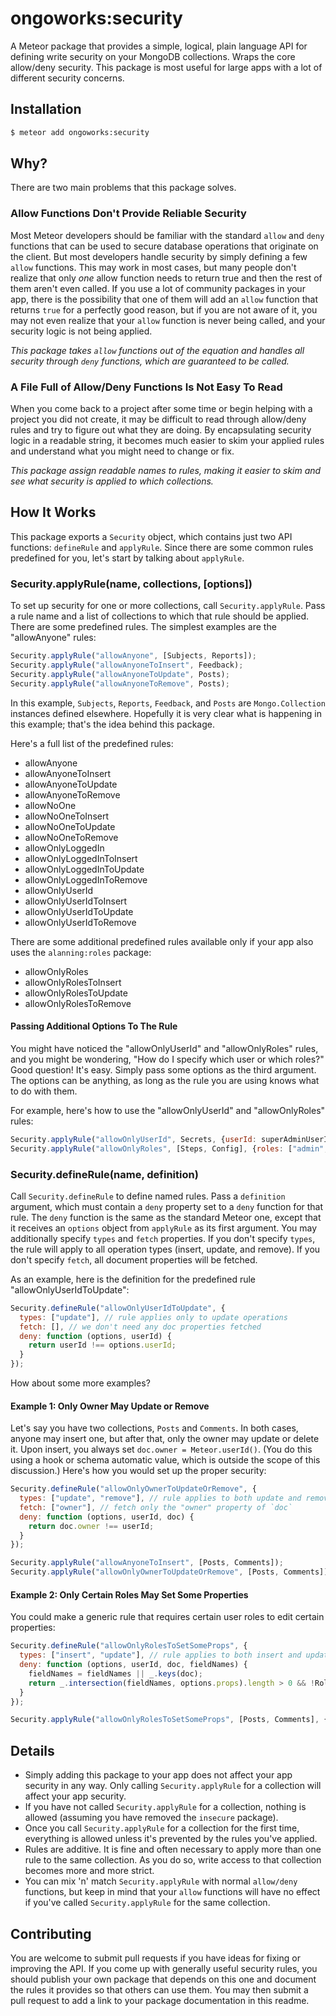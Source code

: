 ongoworks:security
=========================

A Meteor package that provides a simple, logical, plain language API for defining write security on your MongoDB collections. Wraps the core allow/deny security. This package is most useful for large apps with a lot of different security concerns.

## Installation

```bash
$ meteor add ongoworks:security
```

## Why?

There are two main problems that this package solves.

### Allow Functions Don't Provide Reliable Security

Most Meteor developers should be familiar with the standard `allow` and `deny` functions that can be used to secure database operations that originate on the client. But most developers handle security by simply defining a few `allow` functions. This may work in most cases, but many people don't realize that only *one* allow function needs to return true and then the rest of them aren't even called. If you use a lot of community packages in your app, there is the possibility that one of them will add an `allow` function that returns `true` for a perfectly good reason, but if you are not aware of it, you may not even realize that your `allow` function is never being called, and your security logic is not being applied.

*This package takes `allow` functions out of the equation and handles all security through `deny` functions, which are guaranteed to be called.*

### A File Full of Allow/Deny Functions Is Not Easy To Read

When you come back to a project after some time or begin helping with a project you did not create, it may be difficult to read through allow/deny rules and try to figure out what they are doing. By encapsulating security logic in a readable string, it becomes much easier to skim your applied rules and understand what you might need to change or fix.

*This package assign readable names to rules, making it easier to skim and see what security is applied to which collections.*

## How It Works

This package exports a `Security` object, which contains just two API functions: `defineRule` and `applyRule`. Since there are some common rules predefined for you, let's start by talking about `applyRule`.

### Security.applyRule(name, collections, [options])

To set up security for one or more collections, call `Security.applyRule`. Pass a rule name and a list of collections to which that rule should be applied. There are some predefined rules. The simplest examples are the "allowAnyone" rules:

```js
Security.applyRule("allowAnyone", [Subjects, Reports]);
Security.applyRule("allowAnyoneToInsert", Feedback);
Security.applyRule("allowAnyoneToUpdate", Posts);
Security.applyRule("allowAnyoneToRemove", Posts);
```

In this example, `Subjects`, `Reports`, `Feedback`, and `Posts` are `Mongo.Collection` instances defined elsewhere. Hopefully it is very clear what is happening in this example; that's the idea behind this package.

Here's a full list of the predefined rules:

* allowAnyone
* allowAnyoneToInsert
* allowAnyoneToUpdate
* allowAnyoneToRemove
* allowNoOne
* allowNoOneToInsert
* allowNoOneToUpdate
* allowNoOneToRemove
* allowOnlyLoggedIn
* allowOnlyLoggedInToInsert
* allowOnlyLoggedInToUpdate
* allowOnlyLoggedInToRemove
* allowOnlyUserId
* allowOnlyUserIdToInsert
* allowOnlyUserIdToUpdate
* allowOnlyUserIdToRemove

There are some additional predefined rules available only if your app also uses the `alanning:roles` package:

* allowOnlyRoles
* allowOnlyRolesToInsert
* allowOnlyRolesToUpdate
* allowOnlyRolesToRemove

#### Passing Additional Options To The Rule

You might have noticed the "allowOnlyUserId" and "allowOnlyRoles" rules, and you might be wondering, "How do I specify which user or which roles?" Good question! It's easy. Simply pass some options as the third argument. The options can be anything, as long as the rule you are using knows what to do with them.

For example, here's how to use the "allowOnlyUserId" and "allowOnlyRoles" rules:

```js
Security.applyRule("allowOnlyUserId", Secrets, {userId: superAdminUserId});
Security.applyRule("allowOnlyRoles", [Steps, Config], {roles: ["admin", "manager"]});
```

### Security.defineRule(name, definition)

Call `Security.defineRule` to define named rules. Pass a `definition` argument, which must contain a `deny` property set to a `deny` function for that rule. The `deny` function is the same as the standard Meteor one, except that it receives an `options` object from `applyRule` as its first argument. You may additionally specify `types` and `fetch` properties. If you don't specify `types`, the rule will apply to all operation types (insert, update, and remove). If you don't specify `fetch`, all document properties will be fetched. 

As an example, here is the definition for the predefined rule "allowOnlyUserIdToUpdate":

```js
Security.defineRule("allowOnlyUserIdToUpdate", {
  types: ["update"], // rule applies only to update operations
  fetch: [], // we don't need any doc properties fetched
  deny: function (options, userId) {
    return userId !== options.userId;
  }
});
```

How about some more examples?

#### Example 1: Only Owner May Update or Remove

Let's say you have two collections, `Posts` and `Comments`. In both cases, anyone may insert one, but after that, only the owner may update or delete it. Upon insert, you always set `doc.owner = Meteor.userId()`. (You do this using a hook or schema automatic value, which is outside the scope of this discussion.) Here's how you would set up the proper security:

```js
Security.defineRule("allowOnlyOwnerToUpdateOrRemove", {
  types: ["update", "remove"], // rule applies to both update and remove operations
  fetch: ["owner"], // fetch only the "owner" property of `doc`
  deny: function (options, userId, doc) {
    return doc.owner !== userId;
  }
});

Security.applyRule("allowAnyoneToInsert", [Posts, Comments]);
Security.applyRule("allowOnlyOwnerToUpdateOrRemove", [Posts, Comments]);
```

#### Example 2: Only Certain Roles May Set Some Properties

You could make a generic rule that requires certain user roles to edit certain properties:

```js
Security.defineRule("allowOnlyRolesToSetSomeProps", {
  types: ["insert", "update"], // rule applies to both insert and update operations
  deny: function (options, userId, doc, fieldNames) {
    fieldNames = fieldNames || _.keys(doc);
    return _.intersection(fieldNames, options.props).length > 0 && !Roles.userIsInRole(userId, options.roles);
  }
});

Security.applyRule("allowOnlyRolesToSetSomeProps", [Posts, Comments], {roles: 'admin', props: ['foo', 'bar']});
```

## Details

* Simply adding this package to your app does not affect your app security in any way. Only calling `Security.applyRule` for a collection will affect your app security.
* If you have not called `Security.applyRule` for a collection, nothing is allowed (assuming you have removed the `insecure` package).
* Once you call `Security.applyRule` for a collection for the first time, everything is allowed unless it's prevented by the rules you've applied.
* Rules are additive. It is fine and often necessary to apply more than one rule to the same collection. As you do so, write access to that collection becomes more and more strict.
* You can mix 'n' match `Security.applyRule` with normal `allow/deny` functions, but keep in mind that your `allow` functions will have no effect if you've called `Security.applyRule` for the same collection.

## Contributing

You are welcome to submit pull requests if you have ideas for fixing or improving the API. If you come up with generally useful security rules, you should publish your own package that depends on this one and document the rules it provides so that others can use them. You may then submit a pull request to add a link to your package documentation in this readme.
